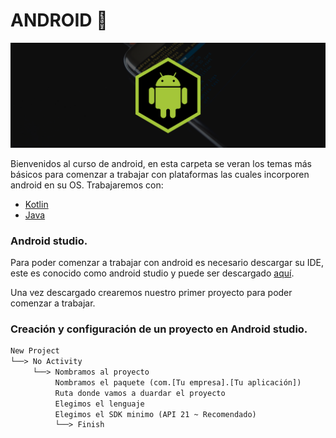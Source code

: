# ANDROID :iphone:
<div>
    <img src="IMG/banner.png">
</div>

Bienvenidos al curso de android, en esta carpeta se veran los temas más básicos para comenzar a trabajar con plataformas las cuales incorporen android en
su OS. Trabajaremos con:
<ul>
    <li><a href="09-01-Kotiln/09 - 01 - 00 - Notas/00 - ComenzarUnProyecto.md">Kotlin</a></li>
    <li><a href="#">Java</a></li>
</ul>

### Android studio.
Para poder comenzar a trabajar con android es necesario descargar su IDE, este es conocido como android studio y puede ser descargado <a href="https://developer.android.com/studio?hl=es-419">aquí</a>.

Una vez descargado crearemos nuestro primer proyecto para poder comenzar a trabajar.

### Creación y configuración de un proyecto en Android studio.
```txt
New Project
└──> No Activity
     └──> Nombramos al proyecto
          Nombramos el paquete (com.[Tu empresa].[Tu aplicación])
          Ruta donde vamos a duardar el proyecto
          Elegimos el lenguaje
          Elegimos el SDK minimo (API 21 ~ Recomendado)
          └──> Finish
```